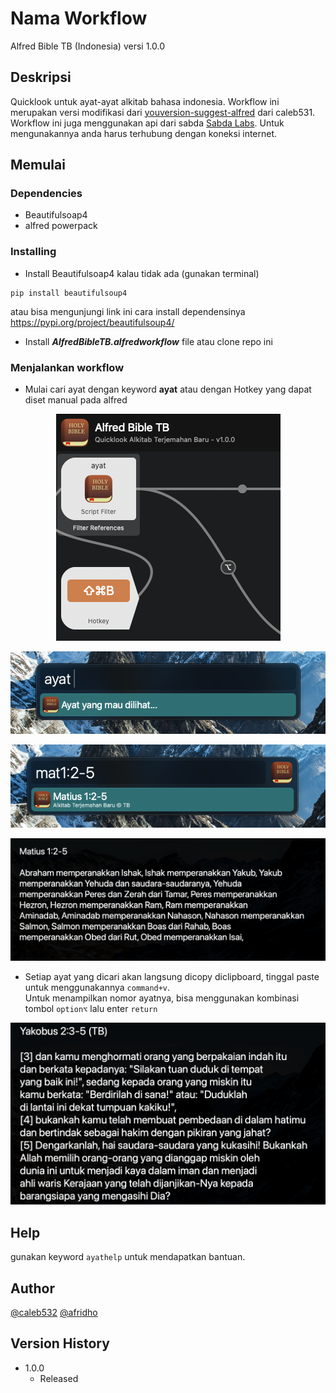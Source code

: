 # Nama Workflow

Alfred Bible TB (Indonesia)
versi 1.0.0

## Deskripsi

Quicklook untuk ayat-ayat alkitab bahasa indonesia. Workflow ini merupakan versi modifikasi dari [youversion-suggest-alfred](https://github.com/caleb531/youversion-suggest-alfred) dari caleb531. Workflow ini juga menggunakan api dari sabda [Sabda Labs](https://labs.sabda.org/API). Untuk mengunakannya anda harus terhubung dengan koneksi internet.

## Memulai

### Dependencies

* Beautifulsoap4
* alfred powerpack

### Installing

* Install Beautifulsoap4 kalau tidak ada (gunakan terminal)
```
pip install beautifulsoup4
```
atau bisa mengunjungi link ini cara install dependensinya https://pypi.org/project/beautifulsoup4/
* Install ***AlfredBibleTB.alfredworkflow*** file atau clone repo ini


### Menjalankan workflow

* Mulai cari ayat dengan keyword **ayat** atau dengan Hotkey yang dapat diset manual pada alfred


<p align="center">
  <img src="https://github.com/afridho/bible-terjemahan-baru/blob/master/screenshot1-a.png?raw=true">
</p>

<p align="center">
  <img src="https://github.com/afridho/bible-terjemahan-baru/blob/master/screenshot1.png?raw=true">
</p>

<p align="center">
  <img src="https://github.com/afridho/bible-terjemahan-baru/blob/master/screenshot2.png?raw=true">
</p>

<p align="center">
  <img src="https://github.com/afridho/bible-terjemahan-baru/blob/master/screenshot3.png?raw=true">
</p>

* Setiap ayat yang dicari akan langsung dicopy diclipboard, tinggal paste untuk menggunakannya `command+v`.  
Untuk menampilkan nomor ayatnya, bisa menggunakan kombinasi tombol `option⌥` lalu enter `return`

<p align="center">
  <img src="https://github.com/afridho/bible-terjemahan-baru/blob/master/screenshot4.png?raw=true">
</p>

## Help

gunakan keyword `ayathelp` untuk mendapatkan bantuan.

## Author

[@caleb532](https://github.com/caleb531/)
[@afridho](https://github.com/afridho/)

## Version History

* 1.0.0
    * Released